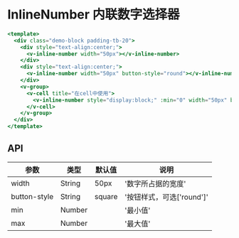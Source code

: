 # InlineNumber 内联数字选择器


```handlebars
<template>
  <div class="demo-block padding-tb-20">
    <div style="text-align:center;">
      <v-inline-number width="50px"></v-inline-number>
    </div>
    <div style="text-align:center;">
      <v-inline-number width="50px" button-style="round"></v-inline-number>
    </div>
    <v-group>
      <v-cell title="在cell中使用">
        <v-inline-number style="display:block;" :min="0" width="50px" button-style="round"></v-inline-number>
      </v-cell>
    </v-group>
  </div>
</template>

```


## API

| 参数 | 类型 | 默认值 | 说明 |
| --- | --- | --- | --- |
| width | String | 50px | '数字所占据的宽度' | 
| button-style | String | square | '按钮样式，可选['round']' | 
| min | Number | | '最小值' | 
| max | Number | | '最大值' | 
